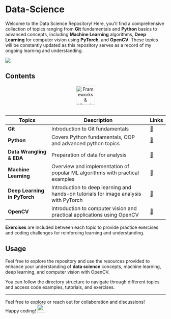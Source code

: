 # Data-Science

Welcome to the Data Science Repository! Here, you'll find a comprehensive collection of topics ranging from **Git** fundamentals and **Python** basics to advanced concepts, including **Machine Learning** algorithms, **Deep Learning** for computer vision using **PyTorch**, and **OpenCV**. These topics will be constantly updated as this repository serves as a record of my ongoing learning and understanding.

<img src = "assets/data_science.gif">

## Contents
<div align="center">
  <img src="https://go-skill-icons.vercel.app/api/icons?i=git,python,pandas,numpy,matplotlib,seaborn,sklearn,pytorch,lightning,open-cv" alt="Frameworks & Libraries" height="60"/> </br></br>
</div>

| Topics                        | Description                                                                                 | Links |
|-------------------------------|---------------------------------------------------------------------------------------------|-------|
| **Git**                       | Introduction to Git fundamentals                                                             | [🔗](https://github.com/LuluW8071/Data-Science/tree/main/Git) |
| **Python**                    | Covers Python fundamentals, OOP and advanced python topics                                   | [🔗](https://github.com/LuluW8071/Data-Science/tree/main/00_Python/Notebooks) |
| **Data Wrangling & EDA**      | Preparation of data for analysis                                                             | [🔗](https://github.com/LuluW8071/Data-Science/tree/main/01_Data_Wrangling_and_EDA) |
| **Machine Learning**          | Overview and implementation of popular ML algorithms with practical examples                 | [🔗](https://github.com/LuluW8071/Data-Science/tree/main/02_Machine_Learning) |
| **Deep Learning in PyTorch**  | Introduction to deep learning and hands-on tutorials for image analysis with PyTorch         | [🔗](https://github.com/LuluW8071/Data-Science/tree/main/03_Deep_Learning_in_PyTorch) |
| **OpenCV**                    | Introduction to computer vision and practical applications using OpenCV                      | [🔗](https://github.com/LuluW8071/Data-Science/tree/main/05_OpenCV) |

**Exercises** are included between each topic to provide practice exercises and coding challenges for reinforcing learning and understanding.

## Usage
Feel free to explore the repository and use the resources provided to enhance your understanding of **data science** concepts, machine learning, deep learning, and computer vision with OpenCV. 

You can follow the directory structure to navigate through different topics and access code examples, tutorials, and exercises.

---

Feel free to explore or reach out for collaboration and discussions! </br>
Happy coding! <img src="https://user-images.githubusercontent.com/74038190/213844263-a8897a51-32f4-4b3b-b5c2-e1528b89f6f3.png" width="25px" /> </br>
